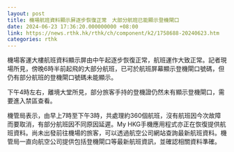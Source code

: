 ```yaml
---
layout: post
title: 機場航班資料顯示屏逐步恢復正常　大部分航班已能顯示登機閘口
date: 2024-06-23 17:36:20.000000000 +08:00
link: https://news.rthk.hk/rthk/ch/component/k2/1758688-20240623.htm
categories: rthk
---
```


機場客運大樓航班資料顯示屏由中午起逐步恢復正常，航班運作大致正常。記者現場所見，傍晚6時半前起飛的大部分航班，已可於航班屏幕顯示登機閘口號碼，但仍有部分航班的登機閘口號碼未能顯示。

下午4時左右，離境大堂所見，部分旅客手持的登機證仍然未有顯示登機閘口，需要進入禁區查看。

機管局表示，由早上7時至下午3時，共處理約360個航班，沒有航班因今次故障而要取消，有部分航班因不同原因延遲。My HKG手機應用程式亦正在恢復提供航班資料。尚未出發前往機場的旅客，可以透過航空公司網站查詢最新航班資料。機管局一直向航空公司提供包括登機閘口等最新航班資訊，並確認相關資料準確。
